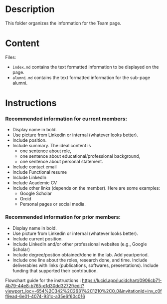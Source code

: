# Description
This folder organizes the information for the Team page.

# Content
Files:
+ `index.md` contains the text formatted information to be displayed on the page.
+ `alumni.md` contains the text formatted information for the sub-page alumni.

# Instructions

### Recommended information for current members:
+ Display name in bold.
+ Use picture from Linkedin or internal (whatever looks better).
+ Include position.
+ Include summary. The ideal content is
  + one sentence about role,
  + one sentence about educational/professional background,
  + one sentence about personal statement.
+ Include contact email
+ Include Functional resume
+ Include LinkedIn
+ Include Academic CV
+ Include other links (depends on the member). Here are some examples:
  + Google Scholar
  + Orcid
  + Personal pages or social media.

 
### Recommended information for prior members:
+ Display name in bold.
+ Use picture from Linkedin or internal (whatever looks better).
+ Include current position.
+ Include LinkedIn and/or other professional websites (e.g., Google Scholar)
+ Include degree/postion obtained/done in the lab. Add year/period.
+ Include one line about the roles, research done, and time. Include deliverables with links (publications, softwares, presentations). Include funding that supported their contribution.

Flowchart guide for the instructions : https://lucid.app/lucidchart/0906cb71-4b79-44e8-b765-e1d30dd3272f/edit?viewport_loc=-654%2C342%2C2631%2C1210%2C0_0&invitationId=inv_c0ff9ead-6e01-4074-931c-a35e6f60c016 

